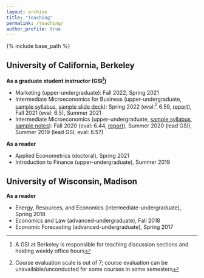 ```yaml
---
layout: archive
title: "Teaching"
permalink: /teaching/
author_profile: true
---
```


{% include base_path %}

University of California, Berkeley
-----
**As a graduate student instructor (GSI[^1])**
* Marketing (upper-undergraduate): Fall 2022, Spring 2021
* Intermediate Microeconomics for Business (upper-undergraduate, [sample syllabus](/files/ugba101a_sample_syllabus.pdf), [sample slide deck](/files/ugba101a_sample_slides.pdf)): Spring 2022 (eval:[^2] 6.59, [report](/files/ugba101a_eval.pdf)), Fall 2021 (eval: 6.5), Summer 2021
* Intermediate Microeconomics (upper-undergraduate, [sample syllabus](/files/econ100a_sample_syllabus.pdf), [sample notes](/files/econ100_sample_notes.pdf)): Fall 2020 (eval: 6.44, [report](/files/econ100a_eval.pdf)), Summer 2020 (lead GSI), Summer 2019 (lead GSI, eval: 6.57)

[^1]: A GSI at Berkeley is responsible for teaching discussion sections and holding weekly office hours
[^2]: Course evaluation scale is out of 7; course evaluation can be unavailable/unconducted for some courses in some semesters 

**As a reader**
* Applied Econometrics (doctoral), Spring 2021
* Introduction to Finance (upper-undergraduate), Summer 2019

University of Wisconsin, Madison
-----
**As a reader**
* Energy, Resources, and Economics (intermediate-undergraduate), Spring 2018
* Economics and Law (advanced-undergraduate), Fall 2018
* Economic Forecasting (advanced-undergraduate), Spring 2017
